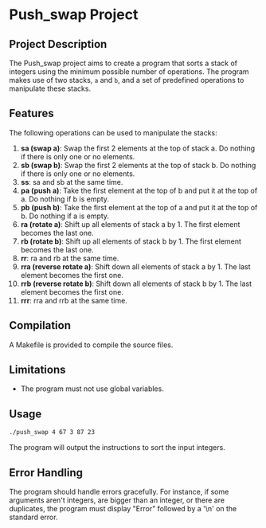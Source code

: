 # Push_swap Project

## Project Description

The Push_swap project aims to create a program that sorts a stack of integers using the minimum possible number of operations. The program makes use of two stacks, `a` and `b`, and a set of predefined operations to manipulate these stacks.

## Features

The following operations can be used to manipulate the stacks:

1. **sa (swap a)**: Swap the first 2 elements at the top of stack a. Do nothing if there is only one or no elements.
2. **sb (swap b)**: Swap the first 2 elements at the top of stack b. Do nothing if there is only one or no elements.
3. **ss**: sa and sb at the same time.
4. **pa (push a)**: Take the first element at the top of b and put it at the top of a. Do nothing if b is empty.
5. **pb (push b)**: Take the first element at the top of a and put it at the top of b. Do nothing if a is empty.
6. **ra (rotate a)**: Shift up all elements of stack a by 1. The first element becomes the last one.
7. **rb (rotate b)**: Shift up all elements of stack b by 1. The first element becomes the last one.
8. **rr**: ra and rb at the same time.
9. **rra (reverse rotate a)**: Shift down all elements of stack a by 1. The last element becomes the first one.
10. **rrb (reverse rotate b)**: Shift down all elements of stack b by 1. The last element becomes the first one.
11. **rrr**: rra and rrb at the same time.

## Compilation

A Makefile is provided to compile the source files. 

## Limitations

* The program must not use global variables.

## Usage

```bash
./push_swap 4 67 3 87 23
```

The program will output the instructions to sort the input integers.

## Error Handling

The program should handle errors gracefully. For instance, if some arguments aren't integers, are bigger than an integer, or there are duplicates, the program must display "Error" followed by a '\n' on the standard error.
